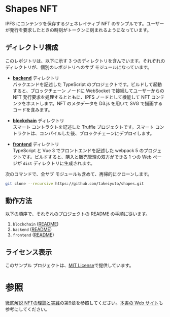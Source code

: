 # Shapes NFT

IPFS にコンテンツを保存するジェネレイティブ NFT のサンプルです。ユーザーが発行を要求したときの時刻がトークンに刻まれるようになっています。

## ディレクトリ構成

このレポジトリは、以下に示す 3 つのディレクトリを含んでいます。それぞれのディレクトリが、個別のレポジトリへのサブ モジュールになっています。

* **[backend](https://github.com/takeiyuto/shapes-backend)** ディレクトリ<br>
バックエンドを記述した TypeScript のプロジェクトです。ビルドして起動すると、ブロックチェーン ノードに WebSocket で接続してユーザーからの NFT 発行要求を処理するとともに、IPFS ノードとして機能して NFT コンテンツをホストします。NFT のメタデータを D3.js を用いて SVG で描画するコードを含みます。

* **[blockchain](https://github.com/takeiyuto/shapes-contract)** ディレクトリ<br>
スマート コントラクトを記述した Truffle プロジェクトです。スマート コントラクトは、コンパイルした後、ブロックチェーンにデプロイします。

* **[frontend](https://github.com/takeiyuto/shapes-frontend)** ディレクトリ<br>
TypeScript と Vue 3 でフロントエンドを記述した webpack 5 のプロジェクトです。ビルドすると、購入と販売管理の双方ができる 1 つの Web ページが `dist` ディレクトリに生成されます。

次のコマンドで、全サブ モジュールも含めて、再帰的にクローンします。

```bash
git clone --recursive https://github.com/takeiyuto/shapes.git
```

## 動作方法

以下の順序で、それぞれのプロジェクトの README の手順に従います。

1. `blockchain` ([README](https://github.com/takeiyuto/shapes-contract/blob/main/README.md))
2. `backend` ([README](https://github.com/takeiyuto/shapes-backend/blob/main/README.md))
3. `frontend` ([README](https://github.com/takeiyuto/shapes-frontend/blob/main/README.md))

## ライセンス表示

このサンプル プロジェクトは、[MIT License](LICENSE)で提供しています。

# 参照

[徹底解説 NFTの理論と実践](https://www.ohmsha.co.jp/book/9784274230608/)の第9章を参照してください。[本書の Web サイト](https://takeiyuto.github.io/nft-book)も参考にしてください。
